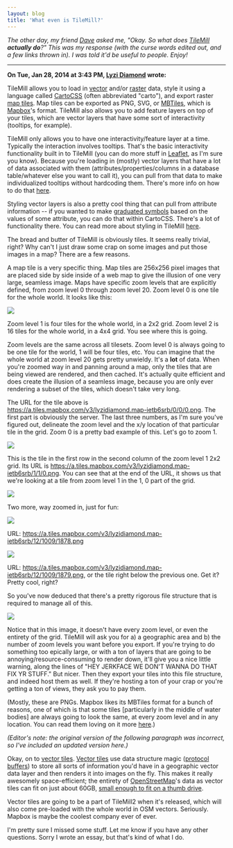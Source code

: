 ```yaml
---
layout: blog
title: 'What even is TileMill?'
---
```


_The other day, my friend [Dave](https://twitter.com/allafarce) asked me, "Okay. So what does [TileMill](https://tilemill.com) **actually do**?" This was my response (with the curse words edited out, and a few links thrown in). I was told it'd be useful to people. Enjoy!_

-----------

**On Tue, Jan 28, 2014 at 3:43 PM, [Lyzi Diamond](https://lyzidiamond.com) wrote:**

TileMill allows you to load in [vector](https://en.wikipedia.org/wiki/GIS_file_formats#Vector_formats) and/or [raster](https://en.wikipedia.org/wiki/GIS_file_formats#Raster_formats) data, style it using a language called [CartoCSS](https://www.mapbox.com/tilemill/docs/manual/carto/) (often abbreviated "carto"), and export raster [map tiles](https://wiki.openstreetmap.org/wiki/Tiles). Map tiles can be exported as PNG, SVG, or [MBTiles](https://www.mapbox.com/developers/mbtiles/), which is [Mapbox](https://mapbox.com)'s format. TileMill also allows you to add feature layers on top of your tiles, which are vector layers that have some sort of interactivity (tooltips, for example).

TileMill only allows you to have one interactivity/feature layer at a time. Typically the interaction involves tooltips. That's the basic interactivity functionality built in to TileMill (you can do more stuff in [Leaflet](https://leafletjs.com), as I'm sure you know). Because you're loading in (mostly) vector layers that have a lot of data associated with them (attributes/properties/columns in a database table/whatever else you want to call it), you can pull from that data to make individualized tooltips without hardcoding them. There's more info on how to do that [here](https://www.mapbox.com/tilemill/docs/crashcourse/tooltips/).

Styling vector layers is also a pretty cool thing that can pull from attribute information -- if you wanted to make [graduated symbols](https://wiki.gis.com/wiki/index.php/Graduated_Symbols) based on the values of some attribute, you can do that within CartoCSS. There's a lot of functionality there. You can read more about styling in TileMill [here](https://www.mapbox.com/tilemill/docs/manual/carto/).

The bread and butter of TileMill is obviously tiles. It seems really trivial, right? Why can't I just draw some crap on some images and put those images in a map? There are a few reasons.

A map tile is a very specific thing. Map tiles are 256x256 pixel images that are placed side by side inside of a web map to give the illusion of one very large, seamless image. Maps have specific zoom levels that are explicitly defined, from zoom level 0 through zoom level 20. Zoom level 0 is one tile for the whole world. It looks like this:

<img src="/images/zoom0.png" class="inline">

Zoom level 1 is four tiles for the whole world, in a 2x2 grid. Zoom level 2 is 16 tiles for the whole world, in a 4x4 grid. You see where this is going.

Zoom levels are the same across all tilesets. Zoom level 0 is always going to be one tile for the world, 1 will be four tiles, etc. You can imagine that the whole world at zoom level 20 gets pretty unwieldy. It's a **lot** of data. When you're zoomed way in and panning around a map, only the tiles that are being viewed are rendered, and then cached. It's actually quite efficient and does create the illusion of a seamless image, because you are only ever rendering a subset of the tiles, which doesn't take very long.

The URL for the tile above is https://a.tiles.mapbox.com/v3/lyzidiamond.map-ietb6srb/0/0/0.png. The first part is obviously the server. The last three numbers, as I'm sure you've figured out, delineate the zoom level and the x/y location of that particular tile in the grid. Zoom 0 is a pretty bad example of this. Let's go to zoom 1.

<img src="/images/zoom-1-1-0.png" class="inline">

This is the tile in the first row in the second column of the zoom level 1 2x2 grid. Its URL is https://a.tiles.mapbox.com/v3/lyzidiamond.map-ietb6srb/1/1/0.png. You can see that at the end of the URL, it shows us that we're looking at a tile from zoom level 1 in the 1, 0 part of the grid.

<img src="/images/tilegrid.png" class="inline">

Two more, way zoomed in, just for fun:

<img src="/images/zoom-12-1009-1878.png" class="inline">

URL: https://a.tiles.mapbox.com/v3/lyzidiamond.map-ietb6srb/12/1009/1878.png

<img src="/images/zoom-12-1009-1879.png" class="inline">

URL: https://a.tiles.mapbox.com/v3/lyzidiamond.map-ietb6srb/12/1009/1879.png, or the tile right below the previous one. Get it? Pretty cool, right?

So you've now deduced that there's a pretty rigorous file structure that is required to manage all of this.

<img src="/images/tile-files.png" class="inline">

Notice that in this image, it doesn't have every zoom level, or even the entirety of the grid. TileMill will ask you for a) a geographic area and b) the number of zoom levels you want before you export. If you're trying to do something too epically large, or with a ton of layers that are going to be annoying/resource-consuming to render down, it'll give you a nice little warning, along the lines of "HEY JERKFACE WE DON'T WANNA DO THAT FIX YR STUFF." But nicer. Then they export your tiles into this file structure, and indeed host them as well. If they're hosting a ton of your crap or you're getting a ton of views, they ask you to pay them.

(Mostly, these are PNGs. Mapbox likes its MBTiles format for a bunch of reasons, one of which is that some tiles [particularly in the middle of water bodies] are always going to look the same, at every zoom level and in any location. You can read them loving on it more [here](https://www.mapbox.com/developers/mbtiles/).)

_(Editor's note: the original version of the following paragraph was incorrect, so I've included an updated version here.)_

Okay, on to [vector tiles](https://wiki.openstreetmap.org/wiki/Vector_tiles). [Vector tiles](https://www.mapbox.com/blog/vector-tiles/) use data structure magic ([protocol buffers](https://en.wikipedia.org/wiki/Protocol_Buffers)) to store all sorts of information you'd have in a geographic vector data layer and then renders it into images on the fly. This makes it really awesomely space-efficient; the entirety of [OpenStreetMap](https://openstreetmap.org)'s data as vector tiles can fit on just about 60GB, [small enough to fit on a thumb drive](https://vine.co/v/b0DvTPnpPtw).

Vector tiles are going to be a part of TileMill2 when it's released, which will also come pre-loaded with the whole world in OSM vectors. Seriously. Mapbox is maybe the coolest company ever of ever.

I'm pretty sure I missed some stuff. Let me know if you have any other questions. Sorry I wrote an essay, but that's kind of what I do.
